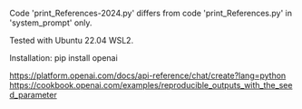 Code 'print_References-2024.py'  differs from code 'print_References.py' in 'system_prompt' only.

Tested with Ubuntu 22.04 WSL2.

Installation: pip install openai

https://platform.openai.com/docs/api-reference/chat/create?lang=python
https://cookbook.openai.com/examples/reproducible_outputs_with_the_seed_parameter
